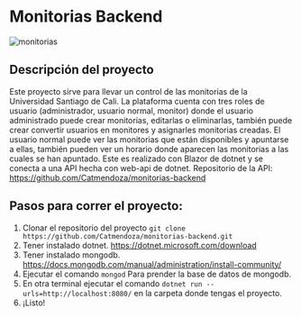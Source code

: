 # Monitorias Backend
![monitorias](https://firebasestorage.googleapis.com/v0/b/files-f91c4.appspot.com/o/Mockup2.jpg?alt=media&token=cd7dff57-c44c-446d-9666-2bfefcf63bc5)

## Descripción del proyecto
Este proyecto sirve para llevar un control de las monitorias de la Universidad Santiago de Cali. La plataforma cuenta con tres roles de usuario (administrador, usuario normal, monitor) donde el usuario administrado puede crear monitorias, editarlas o eliminarlas, también puede crear convertir usuarios en monitores y asignarles monitorias creadas. El usuario normal puede ver las monitorias que están disponibles y apuntarse a ellas, también pueden ver un horario donde aparecen las monitorias a las cuales se han apuntado. Este es realizado con Blazor de dotnet y se conecta a una API hecha con web-api de dotnet. Repositorio de la API: https://github.com/Catmendoza/monitorias-backend

## Pasos para correr el proyecto:
1. Clonar el repositorio del proyecto ```git clone https://github.com/Catmendoza/monitorias-backend.git```
2. Tener instalado dotnet. https://dotnet.microsoft.com/download
3. Tener instalado mongodb. https://docs.mongodb.com/manual/administration/install-community/
4. Ejecutar el comando ```mongod``` Para prender la base de datos de mongodb.
5. En otra terminal ejecutar el comando ```dotnet run --urls=http://localhost:8080/``` en la carpeta donde tengas el proyecto.
6. ¡Listo!
